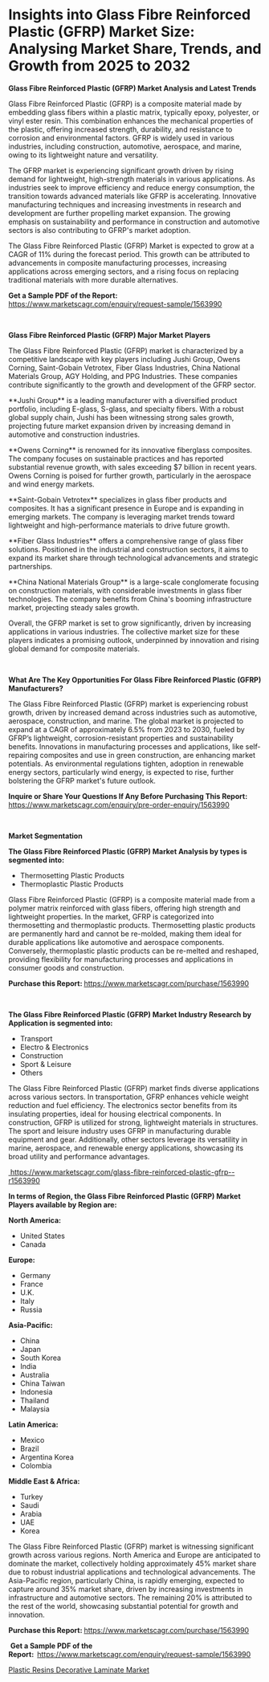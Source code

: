 <p><h1>Insights into Glass Fibre Reinforced Plastic (GFRP) Market Size: Analysing Market Share, Trends, and Growth from 2025 to 2032</h1></p><p><strong>Glass Fibre Reinforced Plastic (GFRP) Market Analysis and Latest Trends</strong></p>
<p><p>Glass Fibre Reinforced Plastic (GFRP) is a composite material made by embedding glass fibers within a plastic matrix, typically epoxy, polyester, or vinyl ester resin. This combination enhances the mechanical properties of the plastic, offering increased strength, durability, and resistance to corrosion and environmental factors. GFRP is widely used in various industries, including construction, automotive, aerospace, and marine, owing to its lightweight nature and versatility.</p><p>The GFRP market is experiencing significant growth driven by rising demand for lightweight, high-strength materials in various applications. As industries seek to improve efficiency and reduce energy consumption, the transition towards advanced materials like GFRP is accelerating. Innovative manufacturing techniques and increasing investments in research and development are further propelling market expansion. The growing emphasis on sustainability and performance in construction and automotive sectors is also contributing to GFRP's market adoption.</p><p>The Glass Fibre Reinforced Plastic (GFRP) Market is expected to grow at a CAGR of 11% during the forecast period. This growth can be attributed to advancements in composite manufacturing processes, increasing applications across emerging sectors, and a rising focus on replacing traditional materials with more durable alternatives.</p></p>
<p><strong>Get a Sample PDF of the Report:&nbsp;</strong> <a href="https://www.marketscagr.com/enquiry/request-sample/1563990?utm_campaign=1901&utm_medium=2&utm_source=Github&utm_content=ia&utm_term=01022025&utm_id=glass-fibre-reinforced-plastic-gfrp">https://www.marketscagr.com/enquiry/request-sample/1563990</a></p>
<p>&nbsp;</p>
<p><strong>Glass Fibre Reinforced Plastic (GFRP) Major Market Players</strong></p>
<p><p>The Glass Fibre Reinforced Plastic (GFRP) market is characterized by a competitive landscape with key players including Jushi Group, Owens Corning, Saint-Gobain Vetrotex, Fiber Glass Industries, China National Materials Group, AGY Holding, and PPG Industries. These companies contribute significantly to the growth and development of the GFRP sector.</p><p>**Jushi Group** is a leading manufacturer with a diversified product portfolio, including E-glass, S-glass, and specialty fibers. With a robust global supply chain, Jushi has been witnessing strong sales growth, projecting future market expansion driven by increasing demand in automotive and construction industries.</p><p>**Owens Corning** is renowned for its innovative fiberglass composites. The company focuses on sustainable practices and has reported substantial revenue growth, with sales exceeding $7 billion in recent years. Owens Corning is poised for further growth, particularly in the aerospace and wind energy markets.</p><p>**Saint-Gobain Vetrotex** specializes in glass fiber products and composites. It has a significant presence in Europe and is expanding in emerging markets. The company is leveraging market trends toward lightweight and high-performance materials to drive future growth.</p><p>**Fiber Glass Industries** offers a comprehensive range of glass fiber solutions. Positioned in the industrial and construction sectors, it aims to expand its market share through technological advancements and strategic partnerships.</p><p>**China National Materials Group** is a large-scale conglomerate focusing on construction materials, with considerable investments in glass fiber technologies. The company benefits from China's booming infrastructure market, projecting steady sales growth.</p><p>Overall, the GFRP market is set to grow significantly, driven by increasing applications in various industries. The collective market size for these players indicates a promising outlook, underpinned by innovation and rising global demand for composite materials.</p></p>
<p>&nbsp;</p>
<p><strong>What Are The Key Opportunities For Glass Fibre Reinforced Plastic (GFRP) Manufacturers?</strong></p>
<p><p>The Glass Fibre Reinforced Plastic (GFRP) market is experiencing robust growth, driven by increased demand across industries such as automotive, aerospace, construction, and marine. The global market is projected to expand at a CAGR of approximately 6.5% from 2023 to 2030, fueled by GFRP’s lightweight, corrosion-resistant properties and sustainability benefits. Innovations in manufacturing processes and applications, like self-repairing composites and use in green construction, are enhancing market potentials. As environmental regulations tighten, adoption in renewable energy sectors, particularly wind energy, is expected to rise, further bolstering the GFRP market's future outlook.</p></p>
<p><strong>Inquire or Share Your Questions If Any Before Purchasing This Report:</strong> <a href="https://www.marketscagr.com/enquiry/pre-order-enquiry/1563990?utm_campaign=1901&utm_medium=2&utm_source=Github&utm_content=ia&utm_term=01022025&utm_id=glass-fibre-reinforced-plastic-gfrp">https://www.marketscagr.com/enquiry/pre-order-enquiry/1563990</a></p>
<p>&nbsp;</p>
<p><strong>Market Segmentation</strong></p>
<p><strong>The Glass Fibre Reinforced Plastic (GFRP) Market Analysis by types is segmented into:</strong></p>
<p><ul><li>Thermosetting Plastic Products</li><li>Thermoplastic Plastic Products</li></ul></p>
<p><p>Glass Fibre Reinforced Plastic (GFRP) is a composite material made from a polymer matrix reinforced with glass fibers, offering high strength and lightweight properties. In the market, GFRP is categorized into thermosetting and thermoplastic products. Thermosetting plastic products are permanently hard and cannot be re-molded, making them ideal for durable applications like automotive and aerospace components. Conversely, thermoplastic plastic products can be re-melted and reshaped, providing flexibility for manufacturing processes and applications in consumer goods and construction.</p></p>
<p><strong>Purchase this Report:&nbsp;</strong><a href="https://www.marketscagr.com/purchase/1563990?utm_campaign=1901&utm_medium=2&utm_source=Github&utm_content=ia&utm_term=01022025&utm_id=glass-fibre-reinforced-plastic-gfrp">https://www.marketscagr.com/purchase/1563990</a></p>
<p>&nbsp;</p>
<p><strong>The Glass Fibre Reinforced Plastic (GFRP) Market Industry Research by Application is segmented into:</strong></p>
<p><ul><li>Transport</li><li>Electro & Electronics</li><li>Construction</li><li>Sport & Leisure</li><li>Others</li></ul></p>
<p><p>The Glass Fibre Reinforced Plastic (GFRP) market finds diverse applications across various sectors. In transportation, GFRP enhances vehicle weight reduction and fuel efficiency. The electronics sector benefits from its insulating properties, ideal for housing electrical components. In construction, GFRP is utilized for strong, lightweight materials in structures. The sport and leisure industry uses GFRP in manufacturing durable equipment and gear. Additionally, other sectors leverage its versatility in marine, aerospace, and renewable energy applications, showcasing its broad utility and performance advantages.</p></p>
<p><a href="https://www.marketscagr.com/glass-fibre-reinforced-plastic-gfrp--r1563990?utm_campaign=1901&utm_medium=2&utm_source=Github&utm_content=ia&utm_term=01022025&utm_id=glass-fibre-reinforced-plastic-gfrp">&nbsp;https://www.marketscagr.com/glass-fibre-reinforced-plastic-gfrp--r1563990</a></p>
<p><strong>In terms of Region, the Glass Fibre Reinforced Plastic (GFRP) Market Players available by Region are:</strong></p>
<p>
    <p> <strong> North America: </strong>
        <ul>
            <li>United States</li>
            <li>Canada</li>
        </ul>
        </p> 
    <p> <strong> Europe: </strong>
        <ul>
            <li>Germany</li>
            <li>France</li>
            <li>U.K.</li>
            <li>Italy</li>
            <li>Russia</li>
        </ul>
        </p> 
    <p> <strong> Asia-Pacific: </strong>
        <ul>
            <li>China</li>
            <li>Japan</li>
            <li>South Korea</li>
            <li>India</li>
            <li>Australia</li>
            <li>China Taiwan</li>
            <li>Indonesia</li>
            <li>Thailand</li>
            <li>Malaysia</li>
        </ul>
        </p> 
    <p> <strong> Latin America: </strong>
        <ul>
            <li>Mexico</li>
            <li>Brazil</li>
            <li>Argentina Korea</li>
            <li>Colombia</li>
        </ul>
        </p> 
    <p> <strong> Middle East & Africa: </strong>
        <ul>
            <li>Turkey</li>
            <li>Saudi</li>
            <li>Arabia</li>
            <li>UAE</li>
            <li>Korea</li>
        </ul>
    </p>
    </p>
<p><p>The Glass Fibre Reinforced Plastic (GFRP) market is witnessing significant growth across various regions. North America and Europe are anticipated to dominate the market, collectively holding approximately 45% market share due to robust industrial applications and technological advancements. The Asia-Pacific region, particularly China, is rapidly emerging, expected to capture around 35% market share, driven by increasing investments in infrastructure and automotive sectors. The remaining 20% is attributed to the rest of the world, showcasing substantial potential for growth and innovation.</p></p>
<p><strong>Purchase this Report: </strong><a href="https://www.marketscagr.com/purchase/1563990?utm_campaign=1901&utm_medium=2&utm_source=Github&utm_content=ia&utm_term=01022025&utm_id=glass-fibre-reinforced-plastic-gfrp">https://www.marketscagr.com/purchase/1563990</a></p>
<p>&nbsp;<strong>Get a Sample PDF of the Report:&nbsp;&nbsp;</strong><a href="https://www.marketscagr.com/enquiry/request-sample/1563990?utm_campaign=1901&utm_medium=2&utm_source=Github&utm_content=ia&utm_term=01022025&utm_id=glass-fibre-reinforced-plastic-gfrp">https://www.marketscagr.com/enquiry/request-sample/1563990</a></p>
<p><strong></strong></p>
<p><p><a href="https://github.com/indrystar/Market-Research-Report-List-5/blob/main/plastic-resins-decorative-laminate-market.md?utm_campaign=1901&utm_medium=2&utm_source=Github&utm_content=ia&utm_term=01022025&utm_id=glass-fibre-reinforced-plastic-gfrp">Plastic Resins Decorative Laminate Market</a></p></p>